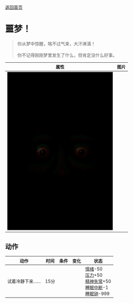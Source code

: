 [返回首页](index.md)  
# 噩梦！  
> 你从梦中惊醒，喘不过气来，大汗淋漓！<br><br>你不记得刚刚梦里发生了什么，但肯定没什么好事。  
  
  属性  |   图片   
 ----  |  ----:   
   |  ![](Sprite/Watcher1a.png)   
  
## 动作  
动作  |  时间  |  条件  |  变化  |  状态  
----  |  ----  |  ----  |  ----  |  ----  
试着冷静下来……  |  15分  |    |    |  [情绪](Morale.md)-50<br>[压力](Stress.md)+50<br>[精神失常](MindState.md)+50<br>[睡眠中断](SleepInterrupt.md)-1<br>[睡眠钟](SleepClock.md)-999  
